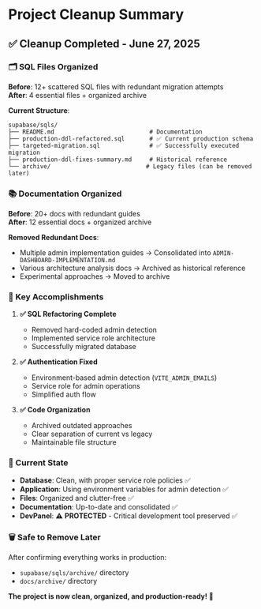 # Project Cleanup Summary

## ✅ Cleanup Completed - June 27, 2025

### 🗂️ SQL Files Organized
**Before**: 12+ scattered SQL files with redundant migration attempts  
**After**: 4 essential files + organized archive

**Current Structure**:
```
supabase/sqls/
├── README.md                           # Documentation
├── production-ddl-refactored.sql       # ✅ Current production schema
├── targeted-migration.sql              # ✅ Successfully executed migration
├── production-ddl-fixes-summary.md     # Historical reference
└── archive/                           # Legacy files (can be removed later)
```

### 📚 Documentation Organized  
**Before**: 20+ docs with redundant guides  
**After**: 12 essential docs + organized archive

**Removed Redundant Docs**:
- Multiple admin implementation guides → Consolidated into `ADMIN-DASHBOARD-IMPLEMENTATION.md`
- Various architecture analysis docs → Archived as historical reference
- Experimental approaches → Moved to archive

### 🎯 Key Accomplishments

1. **✅ SQL Refactoring Complete**
   - Removed hard-coded admin detection
   - Implemented service role architecture
   - Successfully migrated database

2. **✅ Authentication Fixed**
   - Environment-based admin detection (`VITE_ADMIN_EMAILS`)
   - Service role for admin operations
   - Simplified auth flow

3. **✅ Code Organization**
   - Archived outdated approaches
   - Clear separation of current vs legacy
   - Maintainable file structure

### 🔄 Current State
- **Database**: Clean, with proper service role policies ✅
- **Application**: Using environment variables for admin detection ✅  
- **Files**: Organized and clutter-free ✅
- **Documentation**: Up-to-date and consolidated ✅
- **DevPanel**: ⚠️ **PROTECTED** - Critical development tool preserved ✅

### 🗑️ Safe to Remove Later
After confirming everything works in production:
- `supabase/sqls/archive/` directory
- `docs/archive/` directory

**The project is now clean, organized, and production-ready! 🎉**
